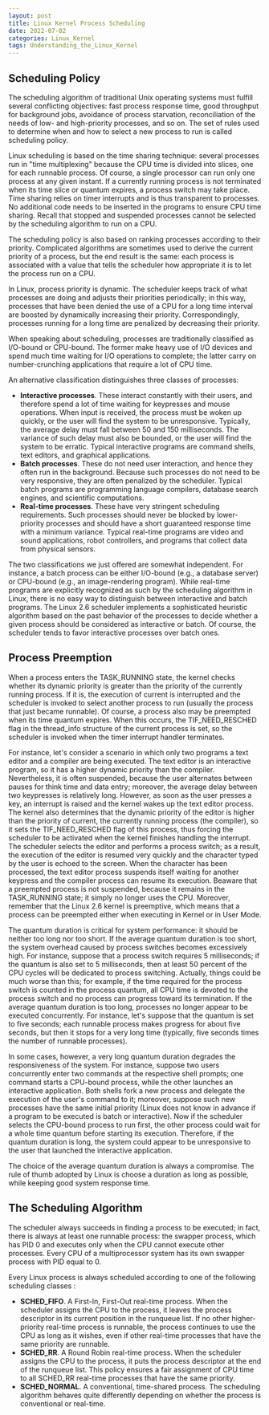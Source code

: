 ```yaml
---
layout: post
title: Linux Kernel Process Scheduling
date: 2022-07-02
categories: Linux_Kernel
tags: Understanding_the_Linux_Kernel
---
```


## Scheduling Policy

The scheduling algorithm of traditional Unix operating systems must fulfill several conflicting objectives: fast process response time, good throughput for background jobs, avoidance of process starvation, reconciliation of the needs of low- and high-priority processes, and so on. The set of rules used to determine when and how to select a new process to run is called scheduling policy.

Linux scheduling is based on the time sharing technique: several processes run in "time multiplexing" because the CPU time is divided into slices, one for each runnable process. Of course, a single processor can run only one process at any given instant. If a currently running process is not terminated when its time slice or quantum expires, a process switch may take place. Time sharing relies on timer interrupts and is thus transparent to processes. No additional code needs to be inserted in the programs to ensure CPU time sharing. Recall that stopped and suspended processes cannot be selected by the scheduling algorithm to run on a CPU.

The scheduling policy is also based on ranking processes according to their priority. Complicated algorithms are sometimes used to derive the current priority of a process, but the end result is the same: each process is associated with a value that tells the scheduler how appropriate it is to let the process run on a CPU.

In Linux, process priority is dynamic. The scheduler keeps track of what processes are doing and adjusts their priorities periodically; in this way, processes that have been denied the use of a CPU for a long time interval are boosted by dynamically increasing their priority. Correspondingly, processes running for a long time are penalized by decreasing their priority.

When speaking about scheduling, processes are traditionally classified as I/O-bound or CPU-bound. The former make heavy use of I/O devices and spend much time waiting for I/O operations to complete; the latter carry on number-crunching applications that require a lot of CPU time.

An alternative classification distinguishes three classes of processes:

* **Interactive processes**. These interact constantly with their users, and therefore spend a lot of time waiting for keypresses and mouse operations. When input is received, the process must be woken up quickly, or the user will find the system to be unresponsive. Typically, the average delay must fall between 50 and 150 milliseconds. The variance of such delay must also be bounded, or the user will find the system to be erratic. Typical interactive programs are command shells, text editors, and graphical applications.
* **Batch processes**. These do not need user interaction, and hence they often run in the background. Because such processes do not need to be very responsive, they are often penalized by the scheduler. Typical batch programs are programming language compilers, database search engines, and scientific computations.
* **Real-time processes**. These have very stringent scheduling requirements. Such processes should never be blocked by lower-priority processes and should have a short guaranteed response time with a minimum variance. Typical real-time programs are video and sound applications, robot controllers, and programs that collect data from physical sensors.

The two classifications we just offered are somewhat independent. For instance, a batch process can be either I/O-bound (e.g., a database server) or CPU-bound (e.g., an image-rendering program). While real-time programs are explicitly recognized as such by the scheduling algorithm in Linux, there is no easy way to distinguish between interactive and batch programs. The Linux 2.6 scheduler implements a sophisticated heuristic algorithm based on the past behavior of the processes to decide whether a given process should be considered as interactive or batch. Of course, the scheduler tends to favor interactive processes over batch ones.

## Process Preemption

When a process enters the TASK_RUNNING state, the kernel checks whether its dynamic priority is greater than the priority of the currently running process. If it is, the execution of current is interrupted and the scheduler is invoked to select another process to run (usually the process that just became runnable). Of course, a process also may be preempted when its time quantum expires. When this occurs, the TIF_NEED_RESCHED flag in the thread_info structure of the current process is set, so the scheduler is invoked when the timer interrupt handler terminates.

For instance, let's consider a scenario in which only two programs a text editor and a compiler are being executed. The text editor is an interactive program, so it has a higher dynamic priority than the compiler. Nevertheless, it is often suspended, because the user alternates between pauses for think time and data entry; moreover, the average delay between two keypresses is relatively long. However, as soon as the user presses a key, an interrupt is raised and the kernel wakes up the text editor process. The kernel also determines that the dynamic priority of the editor is higher than the priority of current, the currently running process (the compiler), so it sets the TIF_NEED_RESCHED flag of this process, thus forcing the scheduler to be activated when the kernel finishes handling the interrupt. The scheduler selects the editor and performs a process switch; as a result, the execution of the editor is resumed very quickly and the character typed by the user is echoed to the screen. When the character has been processed, the text editor process suspends itself waiting for another keypress and the compiler process can resume its execution. Beaware that a preempted process is not suspended, because it remains in the TASK_RUNNING state; it simply no longer uses the CPU. Moreover, remember that the Linux 2.6 kernel is preemptive, which means that a process can be preempted either when executing in Kernel or in User Mode.

The quantum duration is critical for system performance: it should be neither too long nor too short. If the average quantum duration is too short, the system overhead caused by process switches becomes excessively high. For instance, suppose that a process switch requires 5 milliseconds; if the quantum is also set to 5 milliseconds, then at least 50 percent of the CPU cycles will be dedicated to process switching. Actually, things could be much worse than this; for example, if the time required for the process switch is counted in the process quantum, all CPU time is devoted to the process switch and no process can progress toward its termination. If the average quantum duration is too long, processes no longer appear to be executed concurrently. For instance, let's suppose that the quantum is set to five seconds; each runnable process makes progress for about five seconds, but then it stops for a very long time (typically, five seconds times the number of runnable processes).

In some cases, however, a very long quantum duration degrades the responsiveness of the system. For instance, suppose two users concurrently enter two commands at the respective shell prompts; one command starts a CPU-bound process, while the other launches an interactive application. Both shells fork a new process and delegate the execution of the user's command to it; moreover, suppose such new processes have the same initial priority (Linux does not know in advance if a program to be executed is batch or interactive). Now if the scheduler selects the CPU-bound process to run first, the other process could wait for a whole time quantum before starting its execution. Therefore, if the quantum duration is long, the system could appear to be unresponsive to the user that launched the interactive application.

The choice of the average quantum duration is always a compromise. The rule of thumb adopted by Linux is choose a duration as long as possible, while keeping good system response time.

## The Scheduling Algorithm

The scheduler always succeeds in finding a process to be executed; in fact, there is always at least one runnable process: the swapper process, which has PID 0 and executes only when the CPU cannot execute other processes. Every CPU of a multiprocessor system has its own swapper process with PID equal to 0.

Every Linux process is always scheduled according to one of the following scheduling classes :

* **SCHED_FIFO**. A First-In, First-Out real-time process. When the scheduler assigns the CPU to the process, it leaves the process descriptor in its current position in the runqueue list. If no other higher-priority real-time process is runnable, the process continues to use the CPU as long as it wishes, even if other real-time processes that have the same priority are runnable.
* **SCHED_RR**. A Round Robin real-time process. When the scheduler assigns the CPU to the process, it puts the process descriptor at the end of the runqueue list. This policy ensures a fair assignment of CPU time to all SCHED_RR real-time processes that have the same priority.
* **SCHED_NORMAL**. A conventional, time-shared process. The scheduling algorithm behaves quite differently depending on whether the process is conventional or real-time.

